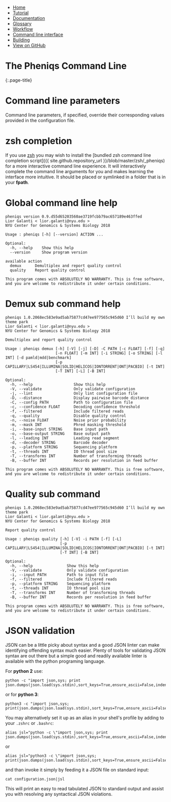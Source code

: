 <!--
    Pheniqs : PHilology ENcoder wIth Quality Statistics
    Copyright (C) 2018  Lior Galanti
    NYU Center for Genetics and System Biology

    Author: Lior Galanti <lior.galanti@nyu.edu>

    This program is free software: you can redistribute it and/or modify
    it under the terms of the GNU Affero General Public License as
    published by the Free Software Foundation, either version 3 of the
    License, or (at your option) any later version.

    This program is distributed in the hope that it will be useful,
    but WITHOUT ANY WARRANTY; without even the implied warranty of
    MERCHANTABILITY or FITNESS FOR A PARTICULAR PURPOSE.  See the
    GNU Affero General Public License for more details.

    You should have received a copy of the GNU Affero General Public License
    along with this program.  If not, see <http://www.gnu.org/licenses/>.
-->

<section id="navigation">
    <ul>
        <li><a                  href="/pheniqs/1.0/">Home</a></li>
        <li><a                  href="/pheniqs/1.0/tutorial.html">Tutorial</a></li>
        <li><a                  href="/pheniqs/1.0/manual.html">Documentation</a></li>
        <li><a                  href="/pheniqs/1.0/glossary.html">Glossary</a></li>
        <li><a                  href="/pheniqs/1.0/workflow.html">Workflow</a></li>
        <li><a class="active"   href="/pheniqs/1.0/cli.html">Command line interface</a></li>
        <li><a                  href="/pheniqs/1.0/building.html">Building</a></li>
        <li><a class="github"   href="http://github.com/biosails/pheniqs">View on GitHub</a></li>
    </ul>
    <div class="clear" />
</section>


# The Pheniqs Command Line
{:.page-title}

# Command line parameters
Command line parameters, if specified, override their corresponding values provided in the configuration file.

# zsh completion

If you use [zsh](https://en.wikipedia.org/wiki/Z_shell) you may wish to install the [bundled zsh command line completion script]({{ site.github.repository_url }}/blob/master/zsh/_pheniqs) for a more interactive command line experience. It will interactively complete the command line arguments for you and makes learning the interface more intuitive. It should be placed or symlinked in a folder that is in your **fpath**.

# Global command line help

    pheniqs version 0.9.d55d65203560ae3719fcbb79ac657189e463ffed
    Lior Galanti < lior.galanti@nyu.edu >
    NYU Center for Genomics & Systems Biology 2018

    Usage : pheniqs [-h] [--version] ACTION ...

    Optional:
      -h, --help    Show this help
      --version     Show program version

    available action
      demux      Demultiplex and report quality control
      quality    Report quality control

    This program comes with ABSOLUTELY NO WARRANTY. This is free software,
    and you are welcome to redistribute it under certain conditions.

# Demux sub command help

    pheniqs 1.0.2068ec583e9ad5ab75877cd47ee977565c945d60 I’ll build my own theme park
    Lior Galanti < lior.galanti@nyu.edu >
    NYU Center for Genomics & Systems Biology 2018

    Demultiplex and report quality control

    Usage : pheniqs demux [-h] [-V] [-j] [-D] -C PATH [-c FLOAT] [-f] [-q]
                          [-n FLOAT] [-m INT] [-i STRING] [-o STRING] [-l INT] [-d pamld|mdd|benchmark]
                          [-p CAPILLARY|LS454|ILLUMINA|SOLID|HELICOS|IONTORRENT|ONT|PACBIO] [-t INT]
                          [-T INT] [-L] [-B INT]

    Optional:
      -h, --help                  Show this help
      -V, --validate              Only validate configuration
      -j, --lint                  Only lint configuration file
      -D, --distance              Display pairwise barcode distance
      -C, --config PATH           Path to configuration file
      -c, --confidence FLOAT      Decoding confidence threshold
      -f, --filtered              Include filtered reads
      -q, --quality               Disable quality control
      -n, --noise FLOAT           Noise prior probability
      -m, --mask INT              Phred masking threshold
      -i, --base-input STRING     Base input path
      -o, --base-output STRING    Base output path
      -l, --leading INT           Leading read segment
      -d, --decoder STRING        Barcode decoder
      -p, --platform STRING       Sequencing platform
      -t, --threads INT           IO thread pool size
      -T, --transforms INT        Number of transforming threads
      -B, --buffer INT            Records per resolution in feed buffer

    This program comes with ABSOLUTELY NO WARRANTY. This is free software,
    and you are welcome to redistribute it under certain conditions.

# Quality sub command

    pheniqs 1.0.2068ec583e9ad5ab75877cd47ee977565c945d60 I’ll build my own theme park
    Lior Galanti < lior.galanti@nyu.edu >
    NYU Center for Genomics & Systems Biology 2018

    Report quality control

    Usage : pheniqs quality [-h] [-V] -i PATH [-f] [-L]
                            [-p CAPILLARY|LS454|ILLUMINA|SOLID|HELICOS|IONTORRENT|ONT|PACBIO] [-t INT]
                            [-T INT] [-B INT]

    Optional:
      -h, --help               Show this help
      -V, --validate           Only validate configuration
      -i, --input PATH         Path to input file
      -f, --filtered           Include filtered reads
      -p, --platform STRING    Sequencing platform
      -t, --threads INT        IO thread pool size
      -T, --transforms INT     Number of transforming threads
      -B, --buffer INT         Records per resolution in feed buffer

    This program comes with ABSOLUTELY NO WARRANTY. This is free software,
    and you are welcome to redistribute it under certain conditions.

# JSON validation

JSON can be a little picky about syntax and a good JSON linter can make identifying offending syntax much easier. Plenty of tools for validating JSON syntax are out there but a simple good and readily available linter is available with the python programing language.

For **python 2** use:

    python -c "import json,sys; print json.dumps(json.load(sys.stdin),sort_keys=True,ensure_ascii=False,indent=4).encode('utf8')"

or for **python 3**:

    python3 -c "import json,sys; print(json.dumps(json.load(sys.stdin),sort_keys=True,ensure_ascii=False,indent=4))"

You may alternatively set it up as an alias in your shell's profile by adding to your `.zshrc` or `.bashrc`:

    alias jsl="python -c \"import json,sys; print json.dumps(json.load(sys.stdin),sort_keys=True,ensure_ascii=False,indent=4).encode('utf8')\""

or

    alias jsl="python3 -c \"import json,sys; print(json.dumps(json.load(sys.stdin),sort_keys=True,ensure_ascii=False,indent=4))\""

and than invoke it simply by feeding it a JSON file on standard input:

    cat configuration.json|jsl

This will print an easy to read tabulated JSON to standard output and assist you with resolving any syntactical JSON violations.
